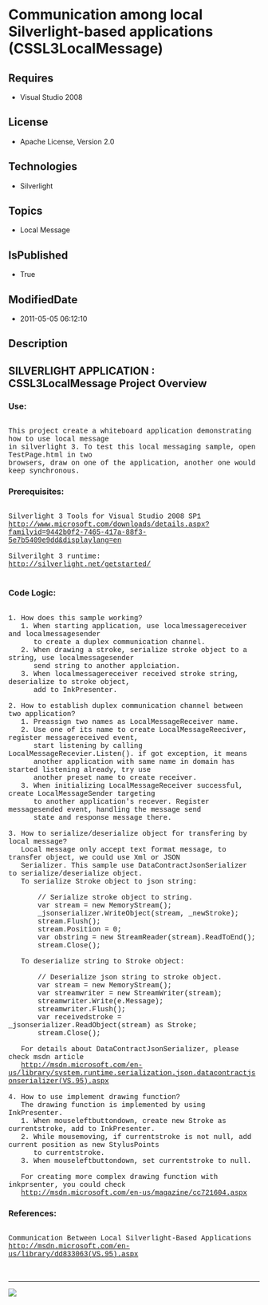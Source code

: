 # Communication among local Silverlight-based applications (CSSL3LocalMessage)
## Requires
* Visual Studio 2008
## License
* Apache License, Version 2.0
## Technologies
* Silverlight
## Topics
* Local Message
## IsPublished
* True
## ModifiedDate
* 2011-05-05 06:12:10
## Description

<p style="font-family:Courier New"></p>
<h2>SILVERLIGHT APPLICATION : CSSL3LocalMessage Project Overview</h2>
<p style="font-family:Courier New"></p>
<h3>Use:</h3>
<p style="font-family:Courier New"><br>
This project create a whiteboard application demonstrating how to use local message<br>
in silverlight 3. To test this local messaging sample, open TestPage.html in two<br>
browsers, draw on one of the application, another one would keep synchronous.<br>
</p>
<h3>Prerequisites:</h3>
<p style="font-family:Courier New"><br>
Silverlight 3 Tools for Visual Studio 2008 SP1<br>
<a target="_blank" href="http://www.microsoft.com/downloads/details.aspx?familyid=9442b0f2-7465-417a-88f3-5e7b5409e9dd&displaylang=en">http://www.microsoft.com/downloads/details.aspx?familyid=9442b0f2-7465-417a-88f3-5e7b5409e9dd&displaylang=en</a><br>
<br>
Silverilght 3 runtime:<br>
<a target="_blank" href="http://silverlight.net/getstarted/">http://silverlight.net/getstarted/</a><br>
<br>
</p>
<h3>Code Logic:</h3>
<p style="font-family:Courier New"><br>
1. How does this sample working?<br>
&nbsp; &nbsp;1. When starting application, use localmessagereceiver and localmessagesender<br>
&nbsp; &nbsp; &nbsp; to create a duplex communication channel.<br>
&nbsp; &nbsp;2. When drawing a stroke, serialize stroke object to a string, use localmessagesender<br>
&nbsp; &nbsp; &nbsp; send string to another applciation.<br>
&nbsp; &nbsp;3. When localmessagereceiver received stroke string, deserialize to stroke object,<br>
&nbsp; &nbsp; &nbsp; add to InkPresenter.<br>
<br>
2. How to establish duplex communication channel between two application?<br>
&nbsp; &nbsp;1. Preassign two names as LocalMessageReceiver name.<br>
&nbsp; &nbsp;2. Use one of its name to create LocalMessageReeciver, register messagereceived event,<br>
&nbsp; &nbsp; &nbsp; start listening by calling LocalMessageRecevier.Listen(). if got exception, it means
<br>
&nbsp; &nbsp; &nbsp; another application with same name in domain has started listening already, try use
<br>
&nbsp; &nbsp; &nbsp; another preset name to create receiver.<br>
&nbsp; &nbsp;3. When initializing LocalMessageReceiver successful, create LocalMessageSender targeting<br>
&nbsp; &nbsp; &nbsp; to another application's recever. Register messagesended event, handling the message send<br>
&nbsp; &nbsp; &nbsp; state and response message there. <br>
<br>
3. How to serialize/deserialize object for transfering by local message?<br>
&nbsp; &nbsp;Local message only accept text format message, to transfer object, we could use Xml or JSON<br>
&nbsp; &nbsp;Serializer. This sample use DataContractJsonSerializer to serialize/deserialize object.<br>
&nbsp; &nbsp;To serialize Stroke object to json string:<br>
&nbsp; &nbsp;<br>
&nbsp; &nbsp; &nbsp; &nbsp;// Serialize stroke object to string.<br>
&nbsp; &nbsp; &nbsp; &nbsp;var stream = new MemoryStream();<br>
&nbsp; &nbsp; &nbsp; &nbsp;_jsonserializer.WriteObject(stream, _newStroke);<br>
&nbsp; &nbsp; &nbsp; &nbsp;stream.Flush();<br>
&nbsp; &nbsp; &nbsp; &nbsp;stream.Position = 0;<br>
&nbsp; &nbsp; &nbsp; &nbsp;var obstring = new StreamReader(stream).ReadToEnd();<br>
&nbsp; &nbsp; &nbsp; &nbsp;stream.Close();<br>
&nbsp; &nbsp; &nbsp; &nbsp;<br>
&nbsp; &nbsp;To deserialize string to Stroke object:<br>
&nbsp; &nbsp;<br>
&nbsp; &nbsp; &nbsp; &nbsp;// Deserialize json string to stroke object.<br>
&nbsp; &nbsp; &nbsp; &nbsp;var stream = new MemoryStream();<br>
&nbsp; &nbsp; &nbsp; &nbsp;var streamwriter = new StreamWriter(stream);<br>
&nbsp; &nbsp; &nbsp; &nbsp;streamwriter.Write(e.Message);<br>
&nbsp; &nbsp; &nbsp; &nbsp;streamwriter.Flush();<br>
&nbsp; &nbsp; &nbsp; &nbsp;var receivedstroke = _jsonserializer.ReadObject(stream) as Stroke;<br>
&nbsp; &nbsp; &nbsp; &nbsp;stream.Close();<br>
&nbsp; &nbsp;<br>
&nbsp; &nbsp;For details about DataContractJsonSerializer, please check msdn article<br>
&nbsp; &nbsp;<a target="_blank" href="http://msdn.microsoft.com/en-us/library/system.runtime.serialization.json.datacontractjsonserializer(VS.95).aspx">http://msdn.microsoft.com/en-us/library/system.runtime.serialization.json.datacontractjsonserializer(VS.95).aspx</a><br>
&nbsp; &nbsp;<br>
4. How to use implement drawing function?<br>
&nbsp; &nbsp;The drawing function is implemented by using InkPresenter.<br>
&nbsp; &nbsp;1. When mouseleftbuttondown, create new Stroke as currentstroke, add to InkPresenter.<br>
&nbsp; &nbsp;2. While mousemoving, if currentstroke is not null, add current position as new StylusPoints<br>
&nbsp; &nbsp; &nbsp; to currentstroke.<br>
&nbsp; &nbsp;3. When mouseleftbuttondown, set currentstroke to null.<br>
&nbsp; &nbsp;<br>
&nbsp; &nbsp;For creating more complex drawing function with inkprsenter, you could check &nbsp;<br>
&nbsp; &nbsp;<a target="_blank" href="http://msdn.microsoft.com/en-us/magazine/cc721604.aspx">http://msdn.microsoft.com/en-us/magazine/cc721604.aspx</a><br>
</p>
<h3>References:</h3>
<p style="font-family:Courier New"><br>
Communication Between Local Silverlight-Based Applications<br>
<a target="_blank" href="http://msdn.microsoft.com/en-us/library/dd833063(VS.95).aspx">http://msdn.microsoft.com/en-us/library/dd833063(VS.95).aspx</a><br>
<br>
<br>
</p>
<hr>
<div><a href="http://go.microsoft.com/?linkid=9759640" style="margin-top:3px"><img src="http://bit.ly/onecodelogo">
</a></div>
